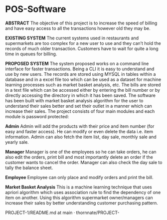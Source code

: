 # POS-Software

**ABSTRACT** 
The objective of this project is to increase the speed of billing and have easy access to all the transactions however old they may be.

**EXISTING SYSTEM** 
The current systems used in restaurants and supermarkets are too complex for a new user to use and they can’t hold the records of much older transaction. Customers have to wait for quite a long time in queues for billing.

**PROPOSED SYSTEM** 
The system proposed works on a command line interface for faster transactions. Being a CLI it is easy to understand and use by new users. The records are stored using MYSQL in tables within a database and in a excel file too which can be used as a dataset for machine learning processes such as market basket analysis, etc. The bills are stored in a text file which can be accessed either by entering the bill number or by directly accessing the directory in which it has been saved. The software has been built with market basket analysis algorithm for the user to understand their sales better and set their outlet in a manner which can increase their sales. The project consists of four main modules and each module is password protected:

**Admin** 
Admin will add the products with their price and item number (for easy and faster access). He can modify or even delete the data i.e. item information. Admin can also fetch the item list, day sale, monthly sale and yearly sale.

**Manager** 
Manager is one of the employees so he can take orders, he can also edit the orders, print bill and most importantly delete an order if the customer wants to cancel the order. Manager can also check the day sale to tally the balance sheet.

**Employee** 
Employee can only place and modify orders and print the bill.

**Market Basket Analysis** 
This is a machine learning technique that uses apriori algorithm which uses association rule to find the dependency of one item on another. Using this algorithm supermarket owner/managers can increase their sales by better understanding customer purchasing pattern.

PROJECT-1/README.md at main · thornnate/PROJECT-
